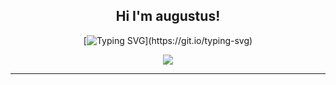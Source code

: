 <h2 align="center">Hi I'm augustus!</h2>

<div align="center">

[![Typing SVG](https://readme-typing-svg.demolab.com/?lines=I+think+,+therefore+I+am.)](https://git.io/typing-svg)

<img src="https://cdn.jsdelivr.net/gh/sun0225SUN/sun0225SUN/assets/images/coding.gif" /><br>

</div>

---
